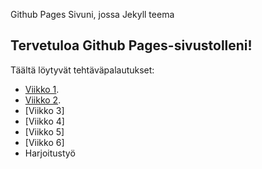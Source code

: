 Github Pages Sivuni, jossa Jekyll teema
## Tervetuloa Github Pages-sivustolleni!
Täältä löytyvät tehtäväpalautukset:
- [Viikko 1](index.html).
- [Viikko 2](vko2.md).
- [Viikko 3]
- [Viikko 4]
- [Viikko 5]
- [Viikko 6]
- Harjoitustyö
